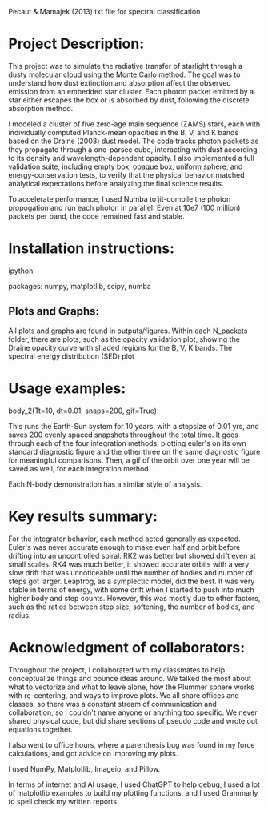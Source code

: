 
Pecaut & Mamajek (2013) txt file for spectral classification

# Project Description: 

This project was to simulate the radiative transfer of starlight through a dusty molecular cloud using the Monte Carlo method. The goal was to understand how dust extinction and absorption affect the observed emission from an embedded star cluster. Each photon packet emitted by a star either escapes the box or is absorbed by dust, following the discrete absorption method.

I modeled a cluster of five zero-age main sequence (ZAMS) stars, each with individually computed Planck-mean opacities in the B, V, and K bands based on the Draine (2003) dust model. The code tracks photon packets as they propagate through a one-parsec cube, interacting with dust according to its density and wavelength-dependent opacity. I also implemented a full validation suite, including empty box, opaque box, uniform sphere, and energy-conservation tests, to verify that the physical behavior matched analytical expectations before analyzing the final science results.

To accelerate performance, I used Numba to jit-compile the photon propogation and run each photon in parallel. Even at 10e7 (100 million) packets per band, the code remained fast and stable.

# Installation instructions:

ipython

packages: numpy, matplotlib, scipy, numba

## Plots and Graphs:

All plots and graphs are found in outputs/figures. Within each N_packets folder, there are plots, such as the opacity validation plot, showing the Draine opacity curve with shaded regions for the B, V, K bands. The spectral energy distribution (SED) plot


# Usage examples:

body_2(Tt=10, dt=0.01, snaps=200, gif=True)

This runs the Earth-Sun system for 10 years, with a stepsize of 0.01 yrs, and saves 200 evenly spaced snapshots throughout the total time. It goes through each of the four integration methods, plotting euler's on its own standard diagnostic figure and the other three on the same diagnostic figure for meaningful comparisons. Then, a gif of the orbit over one year will be saved as well, for each integration method. 

Each N-body demonstration has a similar style of analysis. 

# Key results summary:

For the integrator behavior, each method acted generally as expected. Euler's was never accurate enough to make even half and orbit before drifting into an uncontrolled spiral. RK2 was better but showed drift even at small scales. RK4 was much better, it showed accurate orbits with a very slow drift that was unnoticeable until the number of bodies and number of steps got larger. Leapfrog, as a symplectic model, did the best. It was very stable in terms of energy, with some drift when I started to push into much higher body and step counts. However, this was mostly due to other factors, such as the ratios between step size, softening, the number of bodies, and radius. 

# Acknowledgment of collaborators:

Throughout the project, I collaborated with my classmates to help conceptualize things and bounce ideas around. We talked the most about what to vectorize and what to leave alone, how the Plummer sphere works with re-centering, and ways to improve plots. We all share offices and classes, so there was a constant stream of communication and collaboration, so I couldn't name anyone or anything too specific. We never shared physical code, but did share sections of pseudo code and wrote out equations together. 

I also went to office hours, where a parenthesis bug was found in my force calculations, and got advice on improving my plots. 

I used NumPy, Matplotlib, Imageio, and Pillow.

In terms of internet and AI usage, I used ChatGPT to help debug, I used a lot of matplotlib examples to build my plotting functions, and I used Grammarly to spell check my written reports.
